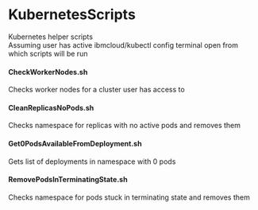 # KubernetesScripts
Kubernetes helper scripts  
Assuming user has active ibmcloud/kubectl config terminal open from which scripts will be run
#### CheckWorkerNodes.sh
Checks worker nodes for a cluster user has access to
#### CleanReplicasNoPods.sh
Checks namespace for replicas with no active pods and removes them
#### Get0PodsAvailableFromDeployment.sh
Gets list of deployments in namespace with 0 pods
#### RemovePodsInTerminatingState.sh
Checks namespace for pods stuck in terminating state and removes them
